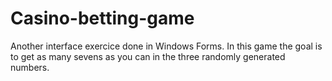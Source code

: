 # Casino-betting-game
Another interface exercice done in Windows Forms. In this game the goal is to get as many sevens as you can in the three randomly generated numbers.
